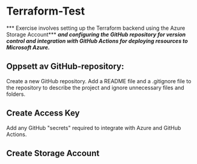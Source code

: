 # Terraform-Test
*** Exercise involves setting up the Terraform backend using the Azure Storage Account***
***and configuring the GitHub repository for version control and integration with GitHub Actions for deploying resources to Microsoft Azure.***

## Oppsett av GitHub-repository: 
Create a new GitHub repository.
Add a README file and a .gitignore file to the repository to describe the project and ignore unnecessary files and folders.
## Create  Access Key
Add any GitHub "secrets" required to integrate with Azure and GitHub Actions.
## Create Storage Account

